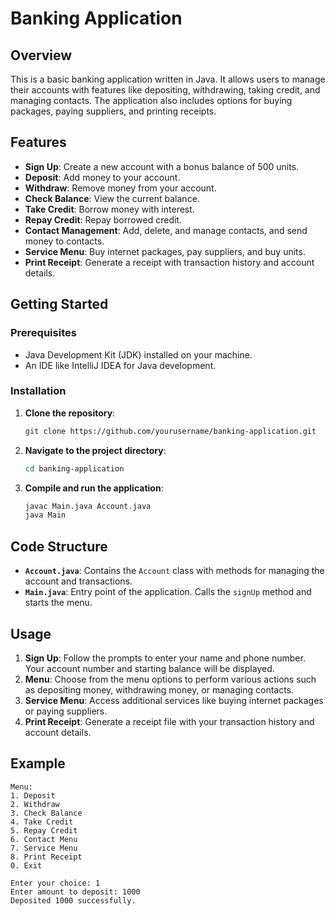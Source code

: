 # Banking Application

## Overview

This is a basic banking application written in Java. It allows users to manage their accounts with features like depositing, withdrawing, taking credit, and managing contacts. The application also includes options for buying packages, paying suppliers, and printing receipts.

## Features

- **Sign Up**: Create a new account with a bonus balance of 500 units.
- **Deposit**: Add money to your account.
- **Withdraw**: Remove money from your account.
- **Check Balance**: View the current balance.
- **Take Credit**: Borrow money with interest.
- **Repay Credit**: Repay borrowed credit.
- **Contact Management**: Add, delete, and manage contacts, and send money to contacts.
- **Service Menu**: Buy internet packages, pay suppliers, and buy units.
- **Print Receipt**: Generate a receipt with transaction history and account details.

## Getting Started

### Prerequisites

- Java Development Kit (JDK) installed on your machine.
- An IDE like IntelliJ IDEA for Java development.

### Installation

1. **Clone the repository**:
    ```bash
    git clone https://github.com/yourusername/banking-application.git
    ```

2. **Navigate to the project directory**:
    ```bash
    cd banking-application
    ```

3. **Compile and run the application**:
    ```bash
    javac Main.java Account.java
    java Main
    ```

## Code Structure

- **`Account.java`**: Contains the `Account` class with methods for managing the account and transactions.
- **`Main.java`**: Entry point of the application. Calls the `signUp` method and starts the menu.

## Usage

1. **Sign Up**: Follow the prompts to enter your name and phone number. Your account number and starting balance will be displayed.
2. **Menu**: Choose from the menu options to perform various actions such as depositing money, withdrawing money, or managing contacts.
3. **Service Menu**: Access additional services like buying internet packages or paying suppliers.
4. **Print Receipt**: Generate a receipt file with your transaction history and account details.

## Example

```plaintext
Menu:
1. Deposit
2. Withdraw
3. Check Balance
4. Take Credit
5. Repay Credit
6. Contact Menu
7. Service Menu
8. Print Receipt
0. Exit

Enter your choice: 1
Enter amount to deposit: 1000
Deposited 1000 successfully.
